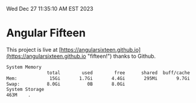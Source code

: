 Wed Dec 27 11:35:10 AM EST 2023

# Angular Fifteen


This project is live at [https://angularsixteen.github.io](https://angularsixteen.github.io "fifteen!") thanks to Github.

```bash
System Memory
               total        used        free      shared  buff/cache   available
Mem:            15Gi       1.7Gi       4.4Gi       295Mi       9.7Gi        13Gi
Swap:          8.0Gi          0B       8.0Gi
System Storage
463M	.
